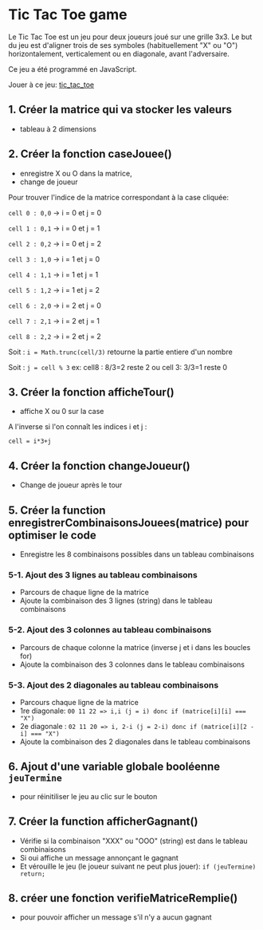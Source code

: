 # Tic Tac Toe game

Le Tic Tac Toe est un jeu pour deux joueurs joué sur une grille 3x3. Le but du jeu est d'aligner trois de ses symboles (habituellement "X" ou "O") horizontalement, verticalement ou en diagonale, avant l'adversaire.

Ce jeu a été programmé en JavaScript. 

Jouer à ce jeu: [tic_tac_toe](https://tic-tac-toe-kappa-weld.vercel.app/)


## 1. Créer la matrice qui va stocker les valeurs
- tableau à 2 dimensions


## 2. Créer la fonction caseJouee() 
- enregistre X ou O dans la matrice,
- change de joueur 

Pour trouver l'indice de la matrice correspondant à la case cliquée: 

`cell 0 : 0,0` -> i = 0 et j = 0 

`cell 1 : 0,1` -> i = 0 et j = 1

`cell 2 : 0,2` -> i = 0 et j = 2 

`cell 3 : 1,0` -> i = 1 et j = 0 

`cell 4 : 1,1` -> i = 1 et j = 1

`cell 5 : 1,2` -> i = 1 et j = 2 

`cell 6 : 2,0` -> i = 2 et j = 0 

`cell 7 : 2,1` -> i = 2 et j = 1 

`cell 8 : 2,2` -> i = 2 et j = 2


Soit : `i = Math.trunc(cell/3)` retourne la partie entiere d'un nombre

Soit : `j = cell % 3` ex: cell8 : 8/3=2 reste 2 ou cell 3: 3/3=1 reste 0


## 3. Créer la fonction afficheTour() 
- affiche X ou 0 sur la case 

A l'inverse si l'on connaît les indices i et j : 

`cell = i*3+j`


## 4. Créer la fonction changeJoueur() 
- Change de joueur après le tour 


## 5. Créer la function enregistrerCombinaisonsJouees(matrice) pour optimiser le code 
- Enregistre les 8 combinaisons possibles dans un tableau combinaisons 

### 5-1. Ajout des 3 lignes au tableau combinaisons
- Parcours de chaque ligne de la matrice  
- Ajoute la combinaison des 3 lignes (string) dans le tableau combinaisons 


### 5-2. Ajout des 3 colonnes au tableau combinaisons
- Parcours de chaque colonne la matrice (inverse j et i dans les boucles for)
- Ajoute la combinaison des 3 colonnes dans le tableau combinaisons 


### 5-3. Ajout des 2 diagonales au tableau combinaisons
- Parcours chaque ligne de la matrice 
- 1re diagonale: `00 11 22 => i,i (j = i) donc if (matrice[i][i] === "X")`
- 2e diagonale : `02 11 20 => i, 2-i (j = 2-i) donc if (matrice[i][2 - i] === "X")`
- Ajoute la combinaison des 2 diagonales dans le tableau combinaisons 


## 6. Ajout d'une variable globale booléenne `jeuTermine` 
- pour réinitiliser le jeu au clic sur le bouton 


## 7. Créer la function afficherGagnant()
- Vérifie si la combinaison "XXX" ou "OOO" (string) est dans le tableau combinaisons 
- Si oui affiche un message annonçant le gagnant 
- Et vérouille le jeu (le joueur suivant ne peut plus jouer): `if (jeuTermine) return;`


## 8. créer une fonction verifieMatriceRemplie() 
- pour pouvoir afficher un message s'il n'y a aucun gagnant






